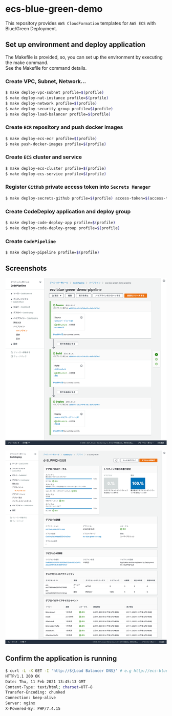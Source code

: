 # ecs-blue-green-demo
This repository provides `AWS CloudFormation` templates for `AWS ECS` with Blue/Green Deployment.

## Set up environment and deploy application
The Makefile is provided, so, you can set up the environment by executing the make command.  
See the Makefile for command details.

### Create VPC, Subnet, Network...

```bash
$ make deploy-vpc-subnet profile=$(profile)
$ make deploy-nat-instance profile=$(profile)
$ make deploy-network profile=$(profile)
$ make deploy-security-group profile=$(profile)
$ make deploy-load-balancer profile=$(profile)
```

### Create `ECR` repository and push docker images

```bash
$ make deploy-ecs-ecr profile=$(profile)
$ make push-docker-images profile=$(profile) 
```

### Create `ECS` cluster and service
```bash
$ make deploy-ecs-cluster profile=$(profile)
$ make deploy-ecs-service profile=$(profile)
```

### Register `GitHub` private access token into `Secrets Manager`
```bash
$ make deploy-secrets-github profile=$(profile) access-token=$(access-token)
```

### Create CodeDeploy application and deploy group
```bash
$ make deploy-code-deploy-app profile=$(profile)
$ make deploy-code-deploy-group profile=$(profile)
```

### Create `CodePipeline`
```bash
$ make deploy-pipeline profile=$(profile)
```

## Screenshots
![code-pipeline](./doc/images/code-pipeline.png)

![code-deploy-blue-green](./doc/images/code-deploy-blue-green.png)

## Confirm the application is running
```bash
$ curl -L -X GET -I 'http://${Load Balancer DNS}' # e.g http://ecs-blue-green-demo-app-xxxxxxxxx.{region}.elb.amazonaws.com
HTTP/1.1 200 OK
Date: Thu, 11 Feb 2021 13:45:13 GMT
Content-Type: text/html; charset=UTF-8
Transfer-Encoding: chunked
Connection: keep-alive
Server: nginx
X-Powered-By: PHP/7.4.15
```
